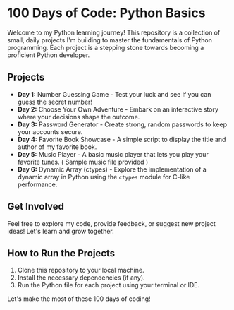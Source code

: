 # 100 Days of Code: Python Basics

Welcome to my Python learning journey! This repository is a collection of small, daily projects I'm building to master the fundamentals of Python programming. Each project is a stepping stone towards becoming a proficient Python developer.

## Projects

* **Day 1:** Number Guessing Game - Test your luck and see if you can guess the secret number!
* **Day 2:** Choose Your Own Adventure - Embark on an interactive story where your decisions shape the outcome.
* **Day 3:** Password Generator - Create strong, random passwords to keep your accounts secure.
* **Day 4:** Favorite Book Showcase -  A simple script to display the title and author of my favorite book.
* **Day 5:** Music Player - A basic music player that lets you play your favorite tunes. ( Sample music file provided )
* **Day 6:** Dynamic Array (ctypes) -  Explore the implementation of a dynamic array in Python using the `ctypes` module for C-like performance.

## Get Involved

Feel free to explore my code, provide feedback, or suggest new project ideas! Let's learn and grow together.

## How to Run the Projects

1. Clone this repository to your local machine.
2. Install the necessary dependencies (if any).
3. Run the Python file for each project using your terminal or IDE.

Let's make the most of these 100 days of coding!
